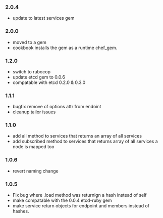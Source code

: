 ### 2.0.4
* update to latest services gem

### 2.0.0
* moved to a gem
* cookbook installs the gem as a runtime chef_gem.

### 1.2.0
* switch to rubocop
* update etcd gem to 0.0.6
* compatable with etcd 0.2.0 & 0.3.0

### 1.1.1
* bugfix remove of options attr from endoint
* cleanup tailor issues

### 1.1.0
* add all method to services that returns an array of all services
* add subscribed method to services that returns array of all services a node is mapped too

### 1.0.6
* revert naming change

### 1.0.5
* Fix bug where .load method was returnign a hash instead of self
* make compatable with the 0.0.4 etcd-ruby gem
* make service return objects for endpoint and members instead of hashes.
